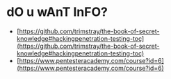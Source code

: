 # dO u wAnT InFO?

* [https://github.com/trimstray/the-book-of-secret-knowledge#hackingpenetration-testing-toc](https://github.com/trimstray/the-book-of-secret-knowledge#hackingpenetration-testing-toc)
* [https://www.pentesteracademy.com/course?id=6](https://www.pentesteracademy.com/course?id=6)
